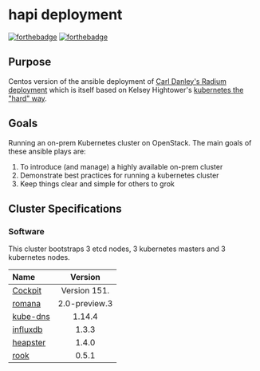 # hapi deployment

[![forthebadge](http://forthebadge.com/images/badges/built-with-love.svg)](http://forthebadge.com) [![forthebadge](http://forthebadge.com/images/badges/powered-by-electricity.svg)](http://forthebadge.com)

## Purpose

Centos version of the ansible deployment of [Carl Danley's Radium deployment](https://github.com/carldanley/radium-cluster) which is itself based on Kelsey Hightower's [kubernetes the "hard" way](https://github.com/kelseyhightower/kubernetes-the-hard-way).

## Goals

Running an on-prem Kubernetes cluster on OpenStack. The main goals of these ansible plays are:

1. To introduce (and manage) a highly available on-prem cluster
1. Demonstrate best practices for running a kubernetes cluster
1. Keep things clear and simple for others to grok

## Cluster Specifications

### Software

This cluster bootstraps 3 etcd nodes, 3 kubernetes masters and 3 kubernetes nodes.

| Name | Version |
|:-----|:-------:|
| [Cockpit](http://cockpit-project.org/) |  Version 151. |
| [romana](http://romana.io/) | 2.0-preview.3 |
| [kube-dns](https://github.com/kubernetes/kubernetes/tree/master/cluster/addons/dns) | 1.14.4 |
| [influxdb](https://www.influxdata.com/) | 1.3.3 |
| [heapster](https://github.com/kubernetes/heapster) | 1.4.0 |
| [rook](https://rook.io/) | 0.5.1 |

